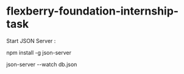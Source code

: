 # flexberry-foundation-internship-task

Start JSON Server :

npm install -g json-server

json-server --watch db.json
